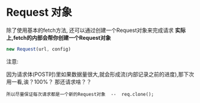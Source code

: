 # Request 对象

除了使用基本的fetch方法, 还可以通过创建一个Request对象来完成请求
**实际上,fetch的内部会帮你创建一个Request对象**


```js
new Request(url, config)
```

注意:

因为请求体(POST时)里如果数据量很大,就会形成流(内部记录之前的进度),那下次用一看,诶？100%？
那还请求啥？？

`所以尽量保证每次请求都是一个新的Request对象  --  req.clone();`
